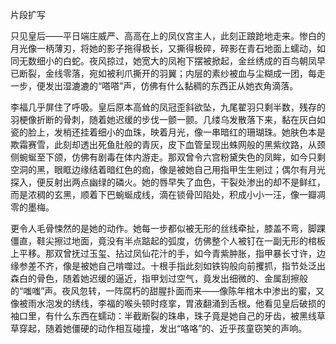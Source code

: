 片段扩写 

只见皇后——平日端庄威严、高高在上的凤仪宫主人，此刻正踉跄地走来。惨白的月光像一柄薄刃，将她的影子拖得极长，又撕得极碎，碎影在青石地面上蠕动，如同无数细小的白蛇。夜风掠过，她宽大的凤袍下摆被掀起，金丝绣成的百鸟朝凤早已断裂，金线零落，宛如被利爪撕开的羽翼；内层的素纱被血与尘糊成一团，每走一步，便发出湿漉漉的“嗒嗒”声，仿佛有什么黏稠的东西正从她衣角滴落。

李福几乎屏住了呼吸。皇后原本高耸的凤冠歪斜欲坠，九尾翟羽只剩半数，残存的羽梗像折断的骨刺，随着她迟缓的步伐一颤一颤。几缕乌发散落下来，黏在灰白如瓷的脸上，发梢还挂着细小的血珠，映着月光，像一串暗红的珊瑚珠。她肤色本是欺霜赛雪，此刻却透出死鱼肚般的青灰，皮下血管呈现出蛛网般的黑紫纹路，从颈侧蜿蜒至下颌，仿佛有剧毒在体内游走。那双曾令六宫粉黛失色的凤眸，如今只剩空洞的黑，眼眶边缘结着暗红色的痂，像是被她自己用指甲生生剜过；偶尔有月光探入，便反射出两点幽绿的磷火。她的唇早失了血色，干裂处渗出的却不是鲜红，而是浓稠的玄黑，顺着下巴蜿蜒成线，滴在锁骨凹陷处，积成小小一汪，像一瓣凋零的墨梅。

更令人毛骨悚然的是她的动作。她每一步都似被无形的丝线牵扯，膝盖不弯，脚踝僵直，鞋尖擦过地面，竟没有半点踮起的弧度，仿佛整个人被钉在一副无形的棺板上平移。那双曾抚过玉玺、拈过凤仙花汁的手，如今青紫肿胀，指甲暴长寸许，边缘参差不齐，像是被她自己啃噬过。十根手指此刻如铁钩般向前攫抓，指节处泛出森白的骨色，随着她迟缓的逼近，指甲划过空气，竟发出细微的、金属刮擦般的“嗤嗤”声。夜风忽转，一阵腐朽的甜腥扑面而来——像陈年棺木中渗出的蜜，又像被雨水泡发的绣线，李福的喉头顿时痉挛，胃液翻涌到舌根。他看见皇后破损的袖口里，有什么东西在蠕动：半截断裂的珠串，珠子竟是她自己的牙齿，被黑线草草穿起，随着她僵硬的动作相互碰撞，发出“咯咯”的、近乎孩童窃笑的声响。



